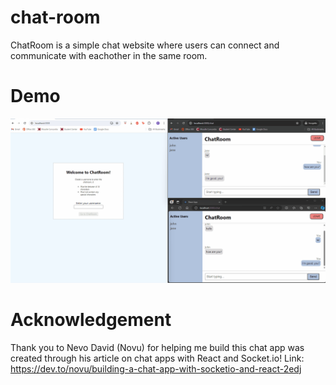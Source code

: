 # chat-room
ChatRoom is a simple chat website where users can connect and communicate with eachother in the same room. 

# Demo
![chat-demo.gif](https://github.com/tiffany5227/chat-room/blob/main/GIFs/chat-demo.gif)

# Acknowledgement
Thank you to Nevo David (Novu) for helping me build this chat app was created through his article on chat apps with React and Socket.io!
Link: https://dev.to/novu/building-a-chat-app-with-socketio-and-react-2edj
